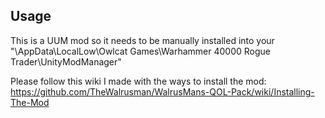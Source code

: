 
## Usage

This is a UUM mod so it needs to be manually installed into your "<user account>\AppData\LocalLow\Owlcat Games\Warhammer 40000 Rogue Trader\UnityModManager"


Please follow this wiki I made with the ways to install the mod: https://github.com/TheWalrusman/WalrusMans-QOL-Pack/wiki/Installing-The-Mod
